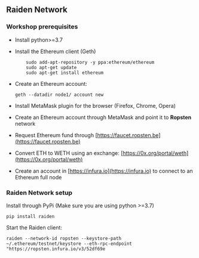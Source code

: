 ## Raiden Network

### Workshop prerequisites

* Install python>=3.7

* Install the Ethereum client (Geth)

    ```
        sudo add-apt-repository -y ppa:ethereum/ethereum
        sudo apt-get update
        sudo apt-get install ethereum
    ```
* Create an Ethereum account:
    ```
    geth --datadir node1/ account new
    
    ```  

* Install MetaMask plugin for the browser (Firefox, Chrome, Opera)

* Create an Ethereum account through MetaMask and point it to **Ropsten** network

* Request Ethereum fund through [https://faucet.ropsten.be](https://faucet.ropsten.be)
 
* Convert ETH to WETH using an exchange: [https://0x.org/portal/weth](https://0x.org/portal/weth)
    
* Create an account in [https://infura.io](https://infura.io) to connect to an Ethereum full node

### Raiden Network setup

Install through PyPi (Make sure you are using python >=3.7)

```
pip install raiden

```

Start the Raiden client:

```
raiden --network-id ropsten --keystore-path  ~/.ethereum/testnet/keystore --eth-rpc-endpoint "https://ropsten.infura.io/v3/52df69e